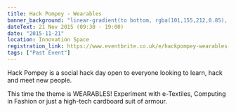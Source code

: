 ```yaml
---
title: Hack Pompey - Wearables
banner_background: "linear-gradient(to bottom, rgba(101,155,212,0.85), rgba(0,255,186,0.85))"
dateText: 21 Nov 2015 (09:30 - 19:00)
date: "2015-11-21"
location: Innovation Space
registration_link: https://www.eventbrite.co.uk/e/hackpompey-wearables-tickets-18786538041
tags: ["Past Event"]
---
```


Hack Pompey is a social hack day open to everyone looking to learn, hack and meet new people.

This time the theme is WEARABLES! Experiment with e-Textiles, Computing in Fashion or just a high-tech cardboard suit of armour.
